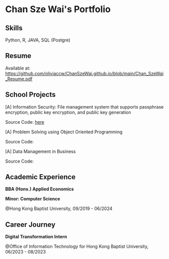 # Chan Sze Wai's Portfolio
## Skills
Python, R, JAVA, SQL (Postgre)
## Resume
Available at: https://github.com/oliviaccw/ChanSzeWai.github.io/blob/main/Chan_SzeWai_Resume.pdf
## School Projects
[A] Information Security: File management system that supports passphrase encryption, public key encryption, and public key generation

Source Code: [here](https://github.com/oliviaccw/File-Management-System-for-Encryption)

[A] Problem Solving using Object Oriented Programming

Source Code:

[A] Data Management in Business

Source Code:

## Academic Experience
**BBA (Hons.) Applied Economics**

**Minor: Computer Science**

@Hong Kong Baptist University, 09/2019 - 06/2024
## Career Journey
**Digital Transformation Intern**

@Office of Information Technology for Hong Kong Baptist University, 06/2023 - 08/2023
